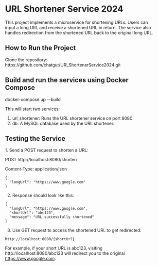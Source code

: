 # URL Shortener Service 2024
This project implements a microservice for shortening URLs. 
Users can input a long URL and receive a shortened URL in return. The service also handles redirection from the shortened URL back to the original long URL.

<h2>How to Run the Project</h2>
Clone the repository: https://github.com/chatgut/URLShortenerService2024.git

<h2>Build and run the services using Docker Compose</h2>
docker-compose up --build

This will start two services:

1. url_shortener: Runs the URL shortener service on port 8080.
2. db: A MySQL database used by the URL shortener.

<h2> Testing the Service </h2>
1. Send a POST request to shorten a URL:

POST http://localhost:8080/shorten 

Content-Type: application/json
````
{
  "longUrl": "https://www.google.com"
}
````

2. Response should look like this:

````
{
  "longUrl": "https://www.google.com",
  "shortUrl": "abc123",
  "message": "URL successfully shortened"
}
````
3. Use GET request to access the shortened URL to get redirected:

````
http://localhost:8080/{shortUrl}
````

For example, if your short URL is abc123, visiting http://localhost:8080/abc123 will redirect you to the original https://www.google.com.


